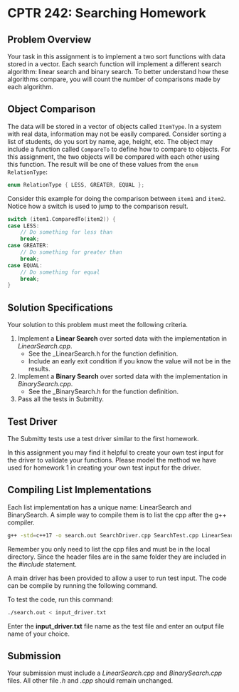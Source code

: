 # CPTR 242: Searching Homework

## Problem Overview

Your task in this assignment is to implement a two sort functions with data stored in a vector.
Each search function will implement a different search algorithm: linear search and binary search.
To better understand how these algorithms compare, you will count the number of comparisons made by each algorithm.

## Object Comparison

The data will be stored in a vector of objects called `ItemType`.
In a system with real data, information may not be easily compared.
Consider sorting a list of students, do you sort by name, age, height, etc.
The object may include a function called `CompareTo` to define how to compare to objects.
For this assignment, the two objects will be compared with each other using this function.
The result will be one of these values from the `enum RelationType`:

```c++
enum RelationType { LESS, GREATER, EQUAL };
```

Consider this example for doing the comparison between `item1` and `item2`.
Notice how a switch is used to jump to the comparison result.

```c++
switch (item1.ComparedTo(item2)) {
case LESS:
    // Do something for less than
    break;
case GREATER:
    // Do something for greater than
    break;
case EQUAL:
    // Do something for equal
    break;
}
```

## Solution Specifications

Your solution to this problem must meet the following criteria.

1. Implement a __Linear Search__ over sorted data with the implementation in _LinearSearch.cpp_.
     * See the _LinearSearch.h for the function definition.
     * Include an early exit condition if you know the value will not be in the results.
2. Implement a __Binary Search__ over sorted data with the implementation in _BinarySearch.cpp_.
     * See the _BinarySearch.h for the function definition.
3. Pass all the tests in Submitty.

## Test Driver

The Submitty tests use a test driver similar to the first homework.

In this assignment you may find it helpful to create your own test input for the driver to validate your functions.
Please model the method we have used for homework 1 in creating your own test input for the driver.

## Compiling List Implementations

Each list implementation has a unique name: LinearSearch and BinarySearch.
A simple way to compile them is to list the cpp after the g++ compiler.

```sh
g++ -std=c++17 -o search.out SearchDriver.cpp SearchTest.cpp LinearSearch.cpp BinarySearch.cpp ItemType.cpp
```

Remember you only need to list the cpp files and must be in the local directory.
Since the header files are in the same folder they are included in the _#include_ statement.

A main driver has been provided to allow a user to run test input.
The code can be compile by running the following command.

To test the code, run this command:

```sh
./search.out < input_driver.txt
```

Enter the __input_driver.txt__ file name as the test file and enter an output file name of your choice.

## Submission

Your submission must include a _LinearSearch.cpp_ and _BinarySearch.cpp_ files.
All other file _.h_ and _.cpp_ should remain unchanged.
